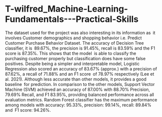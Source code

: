 # T-wilfred_Machine-Learning-Fundamentals---Practical-Skills
The dataset used for the project was also interesting in its information as it involves Customer demographics and shopping behavior i.e. Predict Customer Purchase Behavior Dataset.
The accuracy of Decision Tree classifier, it is 89.67%, the precision is 91.45%, recall is 83.59% and the F1 score is 87.35%. This shows that the model is able to classify the purchasing customer properly but classification does have some false positives. Despite being a simpler and interpretable model, Logistic Regression also scored an accuracy of 83.67% (approx.) with a precision of 87.62%, a recall of 71.88% and an F1 score of 78.97% respectively (Lee et al. 2021). Although less accurate than other models, it provides a good baseline for prediction. In comparison to the other models, Support Vector Machine (SVM) achieved an accuracy of 87.00% with 88.70% Precision, 79.69% Recall, and F1 83.95%, providing balanced performance across all evaluation metrics. Random Forest classifier has the maximum performance among models with accuracy: 95.33%, precision: 99.14%, recall: 89.84% and F1 score: 94.26%. 
